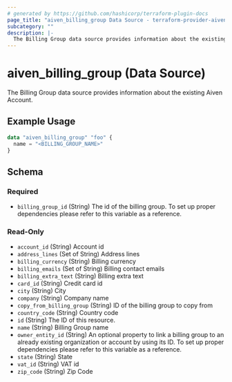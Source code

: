 ```yaml
---
# generated by https://github.com/hashicorp/terraform-plugin-docs
page_title: "aiven_billing_group Data Source - terraform-provider-aiven"
subcategory: ""
description: |-
  The Billing Group data source provides information about the existing Aiven Account.
---
```


# aiven_billing_group (Data Source)

The Billing Group data source provides information about the existing Aiven Account.

## Example Usage

```terraform
data "aiven_billing_group" "foo" {
  name = "<BILLING_GROUP_NAME>"
}
```

<!-- schema generated by tfplugindocs -->
## Schema

### Required

- `billing_group_id` (String) The id of the billing group. To set up proper dependencies please refer to this variable as a reference.

### Read-Only

- `account_id` (String) Account id
- `address_lines` (Set of String) Address lines
- `billing_currency` (String) Billing currency
- `billing_emails` (Set of String) Billing contact emails
- `billing_extra_text` (String) Billing extra text
- `card_id` (String) Credit card id
- `city` (String) City
- `company` (String) Company name
- `copy_from_billing_group` (String) ID of the billing group to copy from
- `country_code` (String) Country code
- `id` (String) The ID of this resource.
- `name` (String) Billing Group name
- `owner_entity_id` (String) An optional property to link a billing group to an already existing organization or account by using its ID. To set up proper dependencies please refer to this variable as a reference.
- `state` (String) State
- `vat_id` (String) VAT id
- `zip_code` (String) Zip Code
